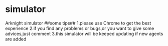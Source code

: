 # simulator
Arknight simulator
##some tips##
1.please use Chrome to get the best experience
2.if you find any problems or bugs,or you want to give some advices,just comment
3.this simulator will be keeped updating if new agents are added
